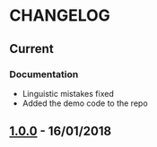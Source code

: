 # CHANGELOG


## Current

### Documentation

- Linguistic mistakes fixed
- Added the demo code to the repo

## **[1.0.0]** - 16/01/2018

[1.0.0]: https://github.com/nitsnets/unicorn_components/releases/tag/v1.0.0 "v1.0.0"
